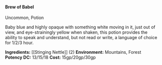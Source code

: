 #### Brew of Babel
Uncommon, Potion

Baby blue and highly opaque with something white moving in it, just out of view, and eye-strainingly yellow when shaken, this potion provides the ability to speak and understand, but not read or write, a language of choice for 1/2/3 hour.  

**Ingredients:** [[Stinging Nettle]] (2)
**Environment:** Mountains, Forest
**Potency DC:** 13/15/18
**Cost:** 15gp/20gp/30gp

